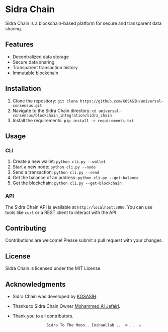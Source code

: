 # Sidra Chain

Sidra Chain is a blockchain-based platform for secure and transparent data sharing.

## Features

* Decentralized data storage
* Secure data sharing
* Transparent transaction history
* Immutable blockchain

## Installation

1. Clone the repository: `git clone https://github.com/KOSASIH/universal-consensus.git`
2. Navigate to the Sidra Chain directory: `cd universal-consensus/blockchain_integration/sidra_chain`
3. Install the requirements: `pip install -r requirements.txt`

## Usage

### CLI

1. Create a new wallet: `python cli.py --wallet`
2. Start a new node: `python cli.py --node`
3. Send a transaction: `python cli.py --send`
4. Get the balance of an address: `python cli.py --get-balance`
5. Get the blockchain: `python cli.py --get-blockchain`

### API

The Sidra Chain API is available at `http://localhost:5000`. You can use tools like `curl` or a REST client to interact with the API.

## Contributing

Contributions are welcome! Please submit a pull request with your changes.

## License

Sidra Chain is licensed under the MIT License.

## Acknowledgments

* Sidra Chain was developed by [KOSASIH](https://www.linkedin.com/in/kosasih-81b46b5a). 
* Thanks to Sidra Chain Owner [Mohammed Al Jefairi](https://github.com/maljefairi).
* Thank you to all contributors.

                     Sidra To The Moon.. InshaAllah ..  ☺ ..  ☕

